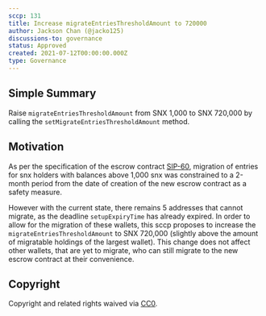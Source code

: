 ```yaml
---
sccp: 131
title: Increase migrateEntriesThresholdAmount to 720000
author: Jackson Chan (@jacko125)
discussions-to: governance
status: Approved
created: 2021-07-12T00:00:00.000Z
type: Governance
---
```


## Simple Summary
<!--"If you can't explain it simply, you don't understand it well enough." Provide a simplified and layman-accessible explanation of the SCCP.-->
Raise `migrateEntriesThresholdAmount` from SNX 1,000  to SNX 720,000 by calling the `setMigrateEntriesThresholdAmount` method.

## Motivation
<!--The motivation is critical for SCCPs that want to update variables within Synthetix. It should clearly explain why the existing variable is not incentive aligned. SCCP submissions without sufficient motivation may be rejected outright.-->
As per the specification of the  escrow contract [SIP-60](https://sips.synthetix.io/sips/sip-60), migration of entries for snx holders with balances above 1,000 snx was constrained to a 2-month period from the date of creation of the new escrow contract as a safety measure.

However with the current state, there remains 5 addresses that cannot migrate, as the deadline `setupExpiryTime` has already expired. In order to allow for the migration of these wallets, this sccp proposes to increase the `migrateEntriesThresholdAmount` to SNX 720,000 (slightly above the amount of migratable holdings of the largest wallet). This change does not affect other wallets, that are yet to migrate, who can still migrate to the new escrow contract at their convenience.

## Copyright
Copyright and related rights waived via [CC0](https://creativecommons.org/publicdomain/zero/1.0/).
